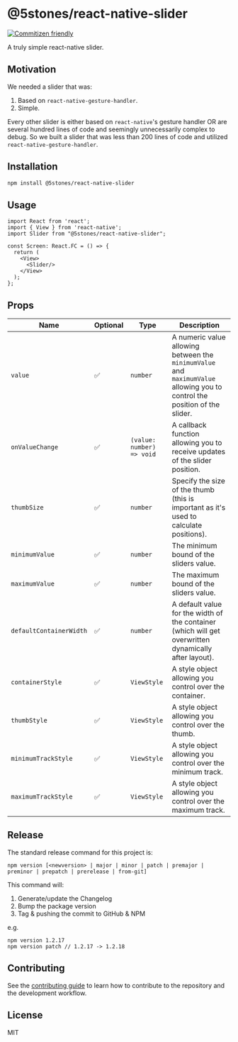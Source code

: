 # @5stones/react-native-slider

[![Commitizen friendly](https://img.shields.io/badge/commitizen-friendly-brightgreen.svg)](http://commitizen.github.io/cz-cli/)

A truly simple react-native slider.

## Motivation

We needed a slider that was:

1. Based on `react-native-gesture-handler`.
2. Simple.

Every other slider is either based on `react-native`'s gesture handler OR are several hundred lines of code and seemingly unnecessarily complex to debug. So we built a slider that was less than 200 lines of code and utilized `react-native-gesture-handler`.

## Installation

```sh
npm install @5stones/react-native-slider
```

## Usage

```tsx
import React from 'react';
import { View } from 'react-native';
import Slider from "@5stones/react-native-slider";

const Screen: React.FC = () => {
  return (
    <View>
      <Slider/>
    </View>
  );
};
```

## Props

| Name                    | Optional           | Type     | Description |
|-------------------------|--------------------|----------|-------------|
| `value`                 | :white_check_mark: | `number` | A numeric value allowing between the `minimumValue` and `maximumValue` allowing you to control the position of the slider. |
| `onValueChange`         | :white_check_mark: | `(value: number) => void` | A callback function allowing you to receive updates of the slider position. |
| `thumbSize`             | :white_check_mark: | `number` | Specify the size of the thumb (this is important as it's used to calculate positions). |
| `minimumValue`          | :white_check_mark: | `number` | The minimum bound of the sliders value. |
| `maximumValue`          | :white_check_mark: | `number` | The maximum bound of the sliders value. |
| `defaultContainerWidth` | :white_check_mark: | `number` | A default value for the width of the container (which will get overwritten dynamically after layout). |
| `containerStyle`        | :white_check_mark: | `ViewStyle` | A style object allowing you control over the container. |
| `thumbStyle`            | :white_check_mark: | `ViewStyle` | A style object allowing you control over the thumb. |
| `minimumTrackStyle`     | :white_check_mark: | `ViewStyle` | A style object allowing you control over the minimum track. |
| `maximumTrackStyle`     | :white_check_mark: | `ViewStyle` | A style object allowing you control over the maximum track. |

## Release

The standard release command for this project is:
```
npm version [<newversion> | major | minor | patch | premajor | preminor | prepatch | prerelease | from-git]
```

This command will:

1. Generate/update the Changelog
1. Bump the package version
1. Tag & pushing the commit to GitHub & NPM

e.g.

```
npm version 1.2.17
npm version patch // 1.2.17 -> 1.2.18
```

## Contributing

See the [contributing guide](CONTRIBUTING.md) to learn how to contribute to the repository and the development workflow.

## License

MIT
